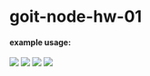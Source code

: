 # goit-node-hw-01

<h4>example usage:</h4>

<img src="https://github.com/lukaszkocela/goit-node-hw-01/blob/main/PrintScreen/list.png"/>

<img src="https://github.com/lukaszkocela/goit-node-hw-01/blob/main/PrintScreen/get.png"/>

<img src="https://github.com/lukaszkocela/goit-node-hw-01/blob/main/PrintScreen/add.png"/>

<img src="https://github.com/lukaszkocela/goit-node-hw-01/blob/main/PrintScreen/remove.png"/>
